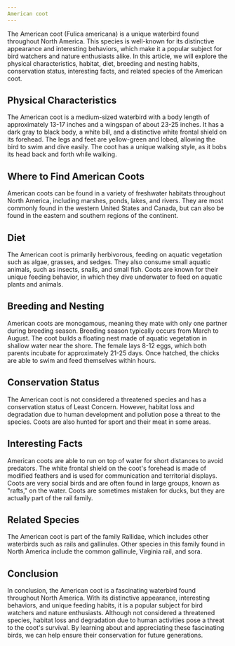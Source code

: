 ```yaml
---
American coot
---
```

The American coot (Fulica americana) is a unique waterbird found throughout North America. This species is well-known for its distinctive appearance and interesting behaviors, which make it a popular subject for bird watchers and nature enthusiasts alike. In this article, we will explore the physical characteristics, habitat, diet, breeding and nesting habits, conservation status, interesting facts, and related species of the American coot.

## Physical Characteristics

The American coot is a medium-sized waterbird with a body length of approximately 13-17 inches and a wingspan of about 23-25 inches. It has a dark gray to black body, a white bill, and a distinctive white frontal shield on its forehead. The legs and feet are yellow-green and lobed, allowing the bird to swim and dive easily. The coot has a unique walking style, as it bobs its head back and forth while walking.

## Where to Find American Coots

American coots can be found in a variety of freshwater habitats throughout North America, including marshes, ponds, lakes, and rivers. They are most commonly found in the western United States and Canada, but can also be found in the eastern and southern regions of the continent.

## Diet

The American coot is primarily herbivorous, feeding on aquatic vegetation such as algae, grasses, and sedges. They also consume small aquatic animals, such as insects, snails, and small fish. Coots are known for their unique feeding behavior, in which they dive underwater to feed on aquatic plants and animals.

## Breeding and Nesting

American coots are monogamous, meaning they mate with only one partner during breeding season. Breeding season typically occurs from March to August. The coot builds a floating nest made of aquatic vegetation in shallow water near the shore. The female lays 8-12 eggs, which both parents incubate for approximately 21-25 days. Once hatched, the chicks are able to swim and feed themselves within hours.

## Conservation Status

The American coot is not considered a threatened species and has a conservation status of Least Concern. However, habitat loss and degradation due to human development and pollution pose a threat to the species. Coots are also hunted for sport and their meat in some areas.

## Interesting Facts

American coots are able to run on top of water for short distances to avoid predators.
The white frontal shield on the coot's forehead is made of modified feathers and is used for communication and territorial displays.
Coots are very social birds and are often found in large groups, known as "rafts," on the water.
Coots are sometimes mistaken for ducks, but they are actually part of the rail family.

## Related Species

The American coot is part of the family Rallidae, which includes other waterbirds such as rails and gallinules. Other species in this family found in North America include the common gallinule, Virginia rail, and sora.

## Conclusion

In conclusion, the American coot is a fascinating waterbird found throughout North America. With its distinctive appearance, interesting behaviors, and unique feeding habits, it is a popular subject for bird watchers and nature enthusiasts. Although not considered a threatened species, habitat loss and degradation due to human activities pose a threat to the coot's survival. By learning about and appreciating these fascinating birds, we can help ensure their conservation for future generations.
